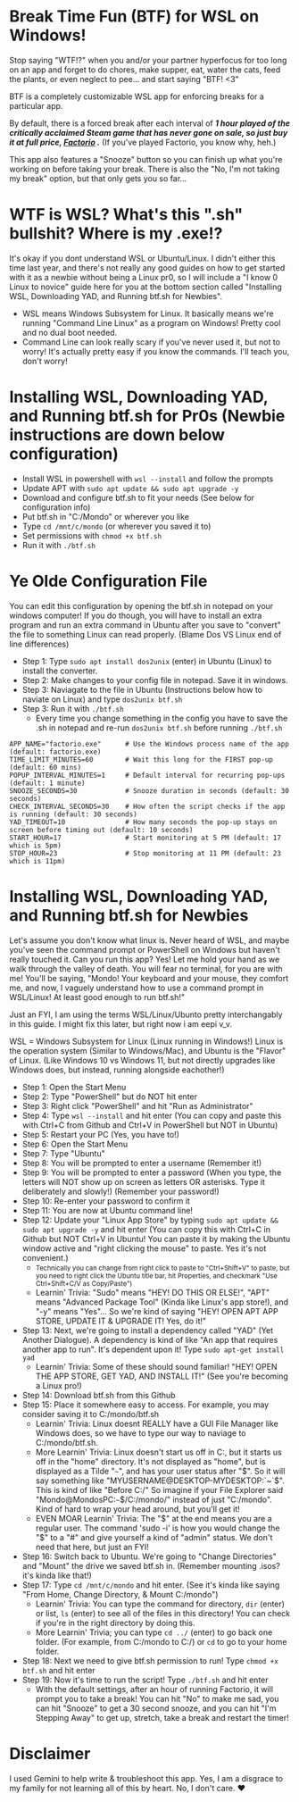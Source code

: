 # Break Time Fun (BTF) for WSL on Windows!
Stop saying "WTF!?" when you and/or your partner hyperfocus for too long on an app and forget to do chores, make supper, eat, water the cats, feed the plants, or even neglect to pee... and start saying "BTF! <3" 


BTF is a completely customizable WSL app for enforcing breaks for a particular app. 


By default, there is a forced break after each interval of ***1 hour played of the critically acclaimed Steam game that has never gone on sale, so just buy it at full price, [Factorio](https://store.steampowered.com/app/427520/Factorio/) .*** (If you've played Factorio, you know why, heh.) 


This app also features a "Snooze" button so you can finish up what you're working on before taking your break. There is also the "No, I'm not taking my break" option, but that only gets you so far...

# WTF is WSL? What's this ".sh" bullshit? Where is my .exe!?
It's okay if you dont understand WSL or Ubuntu/Linux. I didn't either this time last year, and there's not really any good guides on how to get started with it as a newbie without being a Linux pr0, so I will include a "I know 0 Linux to novice" guide here for you at the bottom section called "Installing WSL, Downloading YAD, and Running btf.sh for Newbies".

* WSL means Windows Subsystem for Linux. It basically means we're running "Command Line Linux" as a program on Windows! Pretty cool and no dual boot needed.
* Command Line can look really scary if you've never used it, but not to worry! It's actually pretty easy if you know the commands. I'll teach you, don't worry!


# Installing WSL, Downloading YAD, and Running btf.sh for Pr0s (Newbie instructions are down below configuration)

* Install WSL in powershell with `wsl --install` and follow the prompts
* Update APT with `sudo apt update && sudo apt upgrade -y`
* Download and configure btf.sh to fit your needs (See below for configuration info)
* Put btf.sh in "C:/Mondo" or wherever you like
* Type `cd /mnt/c/mondo` (or wherever you saved it to)
* Set permissions with `chmod +x btf.sh`
* Run it with `./btf.sh`

  
# Ye Olde Configuration File
You can edit this configuration by opening the btf.sh in notepad on your windows computer! If you do though, you will have to install an extra program and run an extra command in Ubuntu after you save to "convert" the file to something Linux can read properly. (Blame Dos VS Linux end of line differences) 
* Step 1: Type `sudo apt install dos2unix` (enter) in Ubuntu (Linux) to install the converter.
* Step 2: Make changes to your config file in notepad. Save it in windows.
* Step 3: Naviagate to the file in Ubuntu (Instructions below how to naviate on Linux) and type `dos2unix btf.sh`
* Step 3: Run it with `./btf.sh`
    * Every time you change something in the config you have to save the .sh in notepad and re-run  `dos2unix btf.sh` before running `./btf.sh`


```
APP_NAME="factorio.exe"      # Use the Windows process name of the app (default: factorio.exe)
TIME_LIMIT_MINUTES=60        # Wait this long for the FIRST pop-up (default: 60 mins)
POPUP_INTERVAL_MINUTES=1     # Default interval for recurring pop-ups (default: 1 minute)
SNOOZE_SECONDS=30            # Snooze duration in seconds (default: 30 seconds)
CHECK_INTERVAL_SECONDS=30    # How often the script checks if the app is running (default: 30 seconds)
YAD_TIMEOUT=10               # How many seconds the pop-up stays on screen before timing out (default: 10 seconds)
START_HOUR=17                # Start monitoring at 5 PM (default: 17 which is 5pm)
STOP_HOUR=23                 # Stop monitoring at 11 PM (default: 23 which is 11pm)
```

# Installing WSL, Downloading YAD, and Running btf.sh for Newbies
Let's assume you don't know what linux is. Never heard of WSL, and maybe you've seen the command prompt or PowerShell on Windows but haven't really touched it. Can you run this app? Yes! Let me hold your hand as we walk through the valley of death. You will fear no terminal, for you are with me! You'll be saying, "Mondo! Your keyboard and your mouse, they comfort me, and now, I vaguely understand how to use a command prompt in WSL/Linux! At least good enough to run btf.sh!"

Just an FYI, I am using the terms WSL/Linux/Ubunto pretty interchangably in this guide. I might fix this later, but right now i am eepi v_v.

WSL = Windows Subsystem for Linux (Linux running in Windows!) Linux is the operation system (Similar to Windows/Mac), and Ubuntu is the "Flavor" of Linux. (Like Windows 10 vs Windows 11, but not directly upgrades like Windows does, but instead, running alongside eachother!)

* Step 1: Open the Start Menu
* Step 2: Type "PowerShell" but do NOT hit enter
* Step 3: Right click "PowerShell" and hit "Run as Administrator"
* Step 4: Type `wsl --install` and hit enter (You can copy and paste this with Ctrl+C from Github and Ctrl+V in PowerShell but NOT in Ubuntu)
* Step 5: Restart your PC (Yes, you have to!)
* Step 6: Open the Start Menu
* Step 7: Type "Ubuntu"
* Step 8: You will be prompted to enter a username (Remember it!)
* Step 9: You will be prompted to enter a password (When you type, the letters will NOT show up on screen as letters OR asterisks. Type it deliberately and slowly!) (Remember your password!)
* Step 10: Re-enter your password to confirm it
* Step 11: You are now at Ubuntu command line!
* Step 12: Update your "Linux App Store" by typing `sudo apt update && sudo apt upgrade -y` and hit enter (You can copy this with Ctrl+C in Github but NOT Ctrl+V in Ubuntu! You can paste it by making the Ubuntu window active and "right clicking the mouse" to paste.  Yes it's not convenient.)
    * <small>Technically you can change from right click to paste to "Ctrl+Shift+V" to paste, but you need to right click the Ubuntu title bar, hit Properties, and checkmark "Use Ctrl+Shift+C/V as Copy/Paste")</small>
    * Learnin' Trivia: "Sudo" means "HEY! DO THIS OR ELSE!", "APT" means "Advanced Package Tool" (Kinda like Linux's app store!), and "-y" means "Yes"... So we're kind of saying "HEY! OPEN APT APP STORE, UPDATE IT & UPGRADE IT! Yes, do it!"
* Step 13: Next, we're going to install a dependency called "YAD" (Yet Another Dialogue). A dependency is kind of like "An app that requires another app to run". It's dependent upon it! Type `sudo apt-get install yad`
    * Learnin' Trivia: Some of these should sound familiar! "HEY! OPEN THE APP STORE, GET YAD, AND INSTALL IT!" (See you're becoming a Linux pro!)
* Step 14: Download btf.sh from this Github
* Step 15: Place it somewhere easy to access. For example, you may consider saving it to C:/mondo/btf.sh
    * Learnin' Trivia: Linux doesnt REALLY have a GUI File Manager like Windows does, so we have to type our way to naviage to C:/mondo/btf.sh. 
    * More Learnin' Trivia: Linux doesn't start us off in C:\, but it starts us off in the "home" directory. It's not displayed as "home", but is displayed as a Tilde "`~`", and has your user status after "$". So it will say something like "MYUSERNAME@DESKTOP-MYDESKTOP:`~`$". This is kind of like "Before C:/" So imagine if your File Explorer said "Mondo@MondosPC:`~`$/C:/mondo/" instead of just "C:/mondo". Kind of hard to wrap your head around, but you'll get it!
    * EVEN MOAR Learnin' Trivia: The "$" at the end means you are a regular user. The command 'sudo -i' is how you would change the "$" to a "#" and give yourself a kind of "admin" status. We don't need that here, but just an FYI!
* Step 16: Switch back to Ubuntu. We're going to "Change Directories" and "Mount" the drive we saved btf.sh in. (Remember mounting .isos? it's kinda like that!)
* Step 17: Type `cd /mnt/c/mondo` and hit enter. (See it's kinda like saying "From Home, Change Directory, & Mount C:/mondo")
    * Learnin' Trivia: You can type the command for directory, `dir` (enter) or list, `ls` (enter) to see all of the files in this directory! You can check if you're in the right directory by doing this.
    * More Learnin' Trivia; you can type `cd ../` (enter) to go back one folder. (For example, from C:/mondo to C:/) or `cd` to go to your home folder.
* Step 18: Next we need to give btf.sh permission to run! Type `chmod +x btf.sh` and hit enter
* Step 19: Now it's time to run the script! Type `./btf.sh` and hit enter
    * With the default settings, after an hour of running Factorio, it will prompt you to take a break! You can hit "No" to make me sad, you can hit "Snooze" to get a 30 second snooze, and you can hit "I'm Stepping Away" to get up, stretch, take a break and restart the timer!

# Disclaimer
I used Gemini to help write & troubleshoot this app. Yes, I am a disgrace to my family for not learning all of this by heart. No, I don't care. &hearts;
